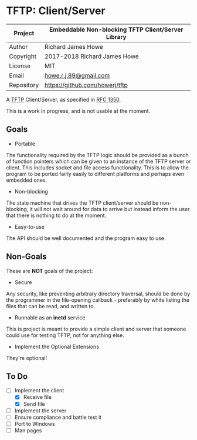 # TFTP: Client/Server

| Project    | Embeddable Non-blocking TFTP Client/Server Library |
| ---------- | -------------------------------------------------- |
| Author     | Richard James Howe                                 |
| Copyright  | 2017-2018 Richard James Howe                       |
| License    | MIT                                                |
| Email      | howe.r.j.89@gmail.com                              |
| Repository | <https://github.com/howerj/tftp>                   |

A [TFTP][] Client/Server, as specified in [RFC 1350][].

This is a work in progress, and is not usable at the moment.

## Goals

* Portable

The functionality required by the TFTP logic should be provided as a bunch of
function pointers which can be given to an instance of the TFTP server or
client. This includes socket and file access functionality. This is to allow
the program to be ported fairly easily to different platforms and perhaps even
embedded ones.

* Non-blocking

The state machine that drives the TFTP client/server should be non-blocking,
it will not wait around for data to arrive but instead inform the user that
there is nothing to do at the moment.

* Easy-to-use

The API should be well documented and the program easy to use.

## Non-Goals

These are **NOT** goals of the project:

* Secure

Any security, like preventing arbitrary directory traversal, should be done by
the programmer in the file-opening callback - preferably by white listing the
files that can be read, and written to.

* Runnable as an **inetd** service

This is project is meant to provide a simple client and server that someone
could use for testing TFTP, not for anything else.

* Implement the Optional Extensions

They're optional!

## To Do

* [ ] Implement the client
  * [x] Receive file
  * [x] Send file
* [ ] Implement the server
* [ ] Ensure compliance and battle test it
* [ ] Port to Windows
* [ ] Man pages

[MIT License]: LICENSE
[TFTP]: https://en.wikipedia.org/wiki/Trivial_File_Transfer_Protocol
[RFC 1350]: https://tools.ietf.org/html/rfc1350
